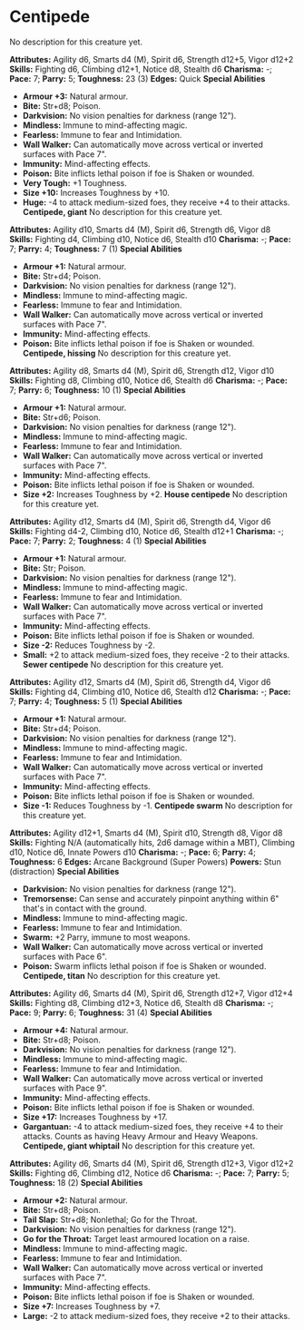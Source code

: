 # Centipede

No description for this creature yet.

**Attributes:** Agility d6, Smarts d4 (M), Spirit d6, Strength d12+5,
Vigor d12+2
**Skills:** Fighting d6, Climbing d12+1, Notice d8, Stealth d6
**Charisma:** -; **Pace:** 7; **Parry:** 5; **Toughness:** 23 (3)
**Edges:** Quick
**Special Abilities**

- **Armour +3:** Natural armour.
- **Bite:** Str+d8; Poison.
- **Darkvision:** No vision penalties for darkness (range 12").
- **Mindless:** Immune to mind-affecting magic.
- **Fearless:** Immune to fear and Intimidation.
- **Wall Walker:** Can automatically move across vertical or inverted
surfaces with Pace 7".
- **Immunity:** Mind-affecting effects.
- **Poison:** Bite inflicts lethal poison if foe is Shaken or wounded.
- **Very Tough:** +1 Toughness.
- **Size +10:** Increases Toughness by +10.
- **Huge:** -4 to attack medium-sized foes, they receive +4 to their
attacks.
**Centipede, giant**
No description for this creature yet.

**Attributes:** Agility d10, Smarts d4 (M), Spirit d6, Strength d6,
Vigor d8
**Skills:** Fighting d4, Climbing d10, Notice d6, Stealth d10
**Charisma:** -; **Pace:** 7; **Parry:** 4; **Toughness:** 7 (1)
**Special Abilities**

- **Armour +1:** Natural armour.
- **Bite:** Str+d4; Poison.
- **Darkvision:** No vision penalties for darkness (range 12").
- **Mindless:** Immune to mind-affecting magic.
- **Fearless:** Immune to fear and Intimidation.
- **Wall Walker:** Can automatically move across vertical or inverted
surfaces with Pace 7".
- **Immunity:** Mind-affecting effects.
- **Poison:** Bite inflicts lethal poison if foe is Shaken or wounded.
**Centipede, hissing**
No description for this creature yet.

**Attributes:** Agility d8, Smarts d4 (M), Spirit d6, Strength d12,
Vigor d10
**Skills:** Fighting d8, Climbing d10, Notice d6, Stealth d6
**Charisma:** -; **Pace:** 7; **Parry:** 6; **Toughness:** 10 (1)
**Special Abilities**

- **Armour +1:** Natural armour.
- **Bite:** Str+d6; Poison.
- **Darkvision:** No vision penalties for darkness (range 12").
- **Mindless:** Immune to mind-affecting magic.
- **Fearless:** Immune to fear and Intimidation.
- **Wall Walker:** Can automatically move across vertical or inverted
surfaces with Pace 7".
- **Immunity:** Mind-affecting effects.
- **Poison:** Bite inflicts lethal poison if foe is Shaken or wounded.
- **Size +2:** Increases Toughness by +2.
**House centipede**
No description for this creature yet.

**Attributes:** Agility d12, Smarts d4 (M), Spirit d6, Strength d4,
Vigor d6
**Skills:** Fighting d4-2, Climbing d10, Notice d6, Stealth d12+1
**Charisma:** -; **Pace:** 7; **Parry:** 2; **Toughness:** 4 (1)
**Special Abilities**

- **Armour +1:** Natural armour.
- **Bite:** Str; Poison.
- **Darkvision:** No vision penalties for darkness (range 12").
- **Mindless:** Immune to mind-affecting magic.
- **Fearless:** Immune to fear and Intimidation.
- **Wall Walker:** Can automatically move across vertical or inverted
surfaces with Pace 7".
- **Immunity:** Mind-affecting effects.
- **Poison:** Bite inflicts lethal poison if foe is Shaken or wounded.
- **Size -2:** Reduces Toughness by -2.
- **Small:** +2 to attack medium-sized foes, they receive -2 to their
attacks.
**Sewer centipede**
No description for this creature yet.

**Attributes:** Agility d12, Smarts d4 (M), Spirit d6, Strength d4,
Vigor d6
**Skills:** Fighting d4, Climbing d10, Notice d6, Stealth d12
**Charisma:** -; **Pace:** 7; **Parry:** 4; **Toughness:** 5 (1)
**Special Abilities**

- **Armour +1:** Natural armour.
- **Bite:** Str+d4; Poison.
- **Darkvision:** No vision penalties for darkness (range 12").
- **Mindless:** Immune to mind-affecting magic.
- **Fearless:** Immune to fear and Intimidation.
- **Wall Walker:** Can automatically move across vertical or inverted
surfaces with Pace 7".
- **Immunity:** Mind-affecting effects.
- **Poison:** Bite inflicts lethal poison if foe is Shaken or wounded.
- **Size -1:** Reduces Toughness by -1.
**Centipede swarm**
No description for this creature yet.

**Attributes:** Agility d12+1, Smarts d4 (M), Spirit d10, Strength d8,
Vigor d8
**Skills:** Fighting N/A (automatically hits, 2d6 damage within a MBT),
Climbing d10, Notice d6, Innate Powers d10
**Charisma:** -; **Pace:** 6; **Parry:** 4; **Toughness:** 6
**Edges:** Arcane Background (Super Powers)
**Powers:** Stun (distraction)
**Special Abilities**

- **Darkvision:** No vision penalties for darkness (range 12").
- **Tremorsense:** Can sense and accurately pinpoint anything within 6"
that's in contact with the ground.
- **Mindless:** Immune to mind-affecting magic.
- **Fearless:** Immune to fear and Intimidation.
- **Swarm:** +2 Parry, immune to most weapons.
- **Wall Walker:** Can automatically move across vertical or inverted
surfaces with Pace 6".
- **Poison:** Swarm inflicts lethal poison if foe is Shaken or wounded.
**Centipede, titan**
No description for this creature yet.

**Attributes:** Agility d6, Smarts d4 (M), Spirit d6, Strength d12+7,
Vigor d12+4
**Skills:** Fighting d8, Climbing d12+3, Notice d6, Stealth d8
**Charisma:** -; **Pace:** 9; **Parry:** 6; **Toughness:** 31 (4)
**Special Abilities**

- **Armour +4:** Natural armour.
- **Bite:** Str+d8; Poison.
- **Darkvision:** No vision penalties for darkness (range 12").
- **Mindless:** Immune to mind-affecting magic.
- **Fearless:** Immune to fear and Intimidation.
- **Wall Walker:** Can automatically move across vertical or inverted
surfaces with Pace 9".
- **Immunity:** Mind-affecting effects.
- **Poison:** Bite inflicts lethal poison if foe is Shaken or wounded.
- **Size +17:** Increases Toughness by +17.
- **Gargantuan:** -4 to attack medium-sized foes, they receive +4 to
their attacks. Counts as having Heavy Armour and Heavy Weapons.
**Centipede, giant whiptail**
No description for this creature yet.

**Attributes:** Agility d6, Smarts d4 (M), Spirit d6, Strength d12+3,
Vigor d12+2
**Skills:** Fighting d6, Climbing d12, Notice d6
**Charisma:** -; **Pace:** 7; **Parry:** 5; **Toughness:** 18 (2)
**Special Abilities**

- **Armour +2:** Natural armour.
- **Bite:** Str+d8; Poison.
- **Tail Slap:** Str+d8; Nonlethal; Go for the Throat.
- **Darkvision:** No vision penalties for darkness (range 12").
- **Go for the Throat:** Target least armoured location on a raise.
- **Mindless:** Immune to mind-affecting magic.
- **Fearless:** Immune to fear and Intimidation.
- **Wall Walker:** Can automatically move across vertical or inverted
surfaces with Pace 7".
- **Immunity:** Mind-affecting effects.
- **Poison:** Bite inflicts lethal poison if foe is Shaken or wounded.
- **Size +7:** Increases Toughness by +7.
- **Large:** -2 to attack medium-sized foes, they receive +2 to their
attacks.
